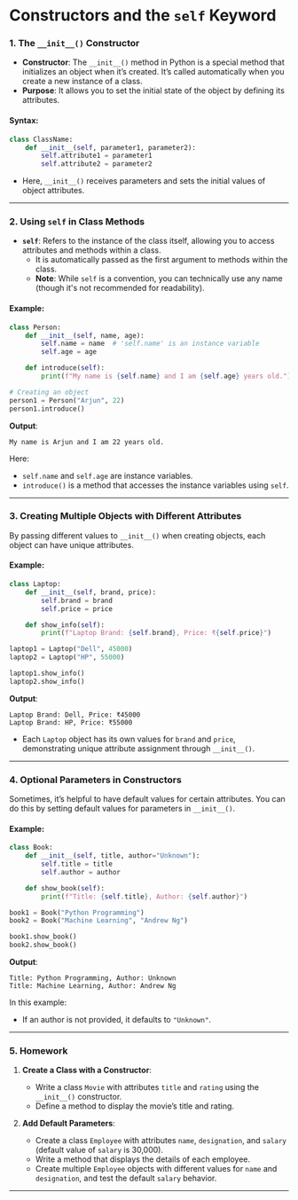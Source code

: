 # **Constructors and the `self` Keyword**

### **1. The `__init__()` Constructor**

- **Constructor**: The `__init__()` method in Python is a special method that initializes an object when it’s created. It’s called automatically when you create a new instance of a class.
- **Purpose**: It allows you to set the initial state of the object by defining its attributes.

#### **Syntax**:
```python
class ClassName:
    def __init__(self, parameter1, parameter2):
        self.attribute1 = parameter1
        self.attribute2 = parameter2
```

- Here, `__init__()` receives parameters and sets the initial values of object attributes.

---

### **2. Using `self` in Class Methods**

- **`self`**: Refers to the instance of the class itself, allowing you to access attributes and methods within a class.
  - It is automatically passed as the first argument to methods within the class.
  - **Note**: While `self` is a convention, you can technically use any name (though it's not recommended for readability).

#### **Example**:
```python
class Person:
    def __init__(self, name, age):
        self.name = name  # 'self.name' is an instance variable
        self.age = age

    def introduce(self):
        print(f"My name is {self.name} and I am {self.age} years old.")

# Creating an object
person1 = Person("Arjun", 22)
person1.introduce()
```

**Output**:
```
My name is Arjun and I am 22 years old.
```

Here:
- `self.name` and `self.age` are instance variables.
- `introduce()` is a method that accesses the instance variables using `self`.

---

### **3. Creating Multiple Objects with Different Attributes**

By passing different values to `__init__()` when creating objects, each object can have unique attributes.

#### **Example**:
```python
class Laptop:
    def __init__(self, brand, price):
        self.brand = brand
        self.price = price

    def show_info(self):
        print(f"Laptop Brand: {self.brand}, Price: ₹{self.price}")

laptop1 = Laptop("Dell", 45000)
laptop2 = Laptop("HP", 55000)

laptop1.show_info()
laptop2.show_info()
```

**Output**:
```
Laptop Brand: Dell, Price: ₹45000
Laptop Brand: HP, Price: ₹55000
```

- Each `Laptop` object has its own values for `brand` and `price`, demonstrating unique attribute assignment through `__init__()`.

---

### **4. Optional Parameters in Constructors**

Sometimes, it’s helpful to have default values for certain attributes. You can do this by setting default values for parameters in `__init__()`.

#### **Example**:
```python
class Book:
    def __init__(self, title, author="Unknown"):
        self.title = title
        self.author = author

    def show_book(self):
        print(f"Title: {self.title}, Author: {self.author}")

book1 = Book("Python Programming")
book2 = Book("Machine Learning", "Andrew Ng")

book1.show_book()
book2.show_book()
```

**Output**:
```
Title: Python Programming, Author: Unknown
Title: Machine Learning, Author: Andrew Ng
```

In this example:
- If an author is not provided, it defaults to `"Unknown"`.

---

### **5. Homework**

1. **Create a Class with a Constructor**:
   - Write a class `Movie` with attributes `title` and `rating` using the `__init__()` constructor.
   - Define a method to display the movie’s title and rating.

2. **Add Default Parameters**:
   - Create a class `Employee` with attributes `name`, `designation`, and `salary` (default value of `salary` is 30,000).
   - Write a method that displays the details of each employee.
   - Create multiple `Employee` objects with different values for `name` and `designation`, and test the default `salary` behavior.

---